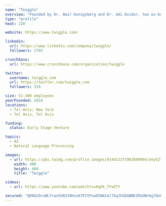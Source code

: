```yaml
---
name: "Twiggle"
overview: "Founded by Dr. Amir Konigsberg and Dr. Adi Avidor, two ex-Googlers, Twiggle uses natural language processing, machine learning, and ontological modelling to build e-commerce search technology that understands shopper intent and matches it with the products retailers sell online."
type: "profile"
heat: 220

website: https://www.twiggle.com/

linkedin:
  url: https://www.linkedin.com/company/twiggle/
  followers: 1703

crunchbase:
  url: https://www.crunchbase.com/organization/twiggle

twitter:
  username: twiggle_com
  url: https://twitter.com/twiggle_com
  followers: 318

size: 51-200 employees
yearFounded: 2014
locations:
  - Tel-Aviv; New York
  - Tel Aviv, Tel Aviv

funding:
  status: Early Stage Venture

topics:
  - AI
  - Natural Language Processing

images:
  - url: https://pbs.twimg.com/profile_images/814412371963899904/aVyGZY7g_400x400.jpg
    width: 400
    height: 400
    title: "Twiggle"

videos:
  - url: https://www.youtube.com/watch?v=6qXk_fYvETY

secured: "QO0dzD+zWLT+anSU83Y0Hsu67PItPvw0IWm14/7GqJhGEABBK1RUdW+bg7Qn6gbyGF1/Gdq2W8K8UZE9rfIqrrFOOEcZDutTByo8R5/IcCI+L8T7O9wwwY6k8+wUh9BmUmTZrNnj93X54GeqomEIq26CE75gW9S8FIzqPss2YQfH1DRELKhFqe01zVTknaHgfWbWT/ZMKC1ze94BRTELESGo7N6mlzDMwWqcKy/lkUnE/3ri2ICP0mbQGNNz4BBAkx0FPvte3OnbUJyuEAG1j0q+8VHy7p5I1aSlFjZBQj8TVrVp4uxaOTbpa14wrSac;xSuGhXw0iJPoRjgNnGZAMw=="
---
```


